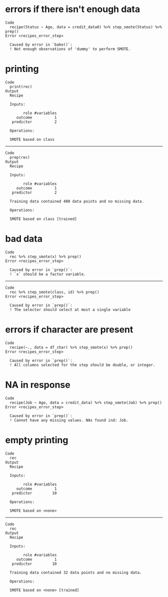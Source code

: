 # errors if there isn't enough data

    Code
      recipe(Status ~ Age, data = credit_data0) %>% step_smote(Status) %>% prep()
    Error <recipes_error_step>
      
      Caused by error in `bake()`:
      ! Not enough observations of 'dummy' to perform SMOTE.

# printing

    Code
      print(rec)
    Output
      Recipe
      
      Inputs:
      
            role #variables
         outcome          1
       predictor          2
      
      Operations:
      
      SMOTE based on class

---

    Code
      prep(rec)
    Output
      Recipe
      
      Inputs:
      
            role #variables
         outcome          1
       predictor          2
      
      Training data contained 400 data points and no missing data.
      
      Operations:
      
      SMOTE based on class [trained]

# bad data

    Code
      rec %>% step_smote(x) %>% prep()
    Error <recipes_error_step>
      
      Caused by error in `prep()`:
      ! `x` should be a factor variable.

---

    Code
      rec %>% step_smote(class, id) %>% prep()
    Error <recipes_error_step>
      
      Caused by error in `prep()`:
      ! The selector should select at most a single variable

# errors if character are present

    Code
      recipe(~., data = df_char) %>% step_smote(x) %>% prep()
    Error <recipes_error_step>
      
      Caused by error in `prep()`:
      ! All columns selected for the step should be double, or integer.

# NA in response

    Code
      recipe(Job ~ Age, data = credit_data) %>% step_smote(Job) %>% prep()
    Error <recipes_error_step>
      
      Caused by error in `prep()`:
      ! Cannot have any missing values. NAs found ind: Job.

# empty printing

    Code
      rec
    Output
      Recipe
      
      Inputs:
      
            role #variables
         outcome          1
       predictor         10
      
      Operations:
      
      SMOTE based on <none>

---

    Code
      rec
    Output
      Recipe
      
      Inputs:
      
            role #variables
         outcome          1
       predictor         10
      
      Training data contained 32 data points and no missing data.
      
      Operations:
      
      SMOTE based on <none> [trained]

